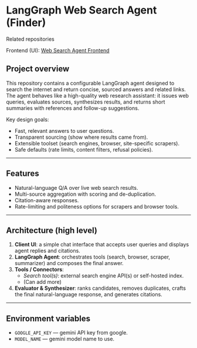 # LangGraph Web Search Agent (Finder)

Related repositories

Frontend (UI): [Web Search Agent Frontend](https://github.com/JuaniLlaberia/chat-search-client)

## Project overview

This repository contains a configurable LangGraph agent designed to search the internet and return concise, sourced answers and related links. The agent behaves like a high-quality web research assistant: it issues web queries, evaluates sources, synthesizes results, and returns short summaries with references and follow-up suggestions.

Key design goals:

* Fast, relevant answers to user questions.
* Transparent sourcing (show where results came from).
* Extensible toolset (search engines, browser, site-specific scrapers).
* Safe defaults (rate limits, content filters, refusal policies).

---

## Features

* Natural-language Q/A over live web search results.
* Multi-source aggregation with scoring and de-duplication.
* Citation-aware responses.
* Rate-limiting and politeness options for scrapers and browser tools.

---

## Architecture (high level)

1. **Client UI**: a simple chat interface that accepts user queries and displays agent replies and citations.
2. **LangGraph Agent**: orchestrates tools (search, browser, scraper, summarizer) and composes the final answer.
3. **Tools / Connectors**:
   * *Search tool(s)*: external search engine API(s) or self-hosted index.
   * (Can add more)
4. **Evaluator & Synthesizer**: ranks candidates, removes duplicates, crafts the final natural-language response, and generates citations.

---

## Environment variables

* `GOOGLE_API_KEY` — gemini API key from google.
* `MODEL_NAME` — gemini model name to use.

